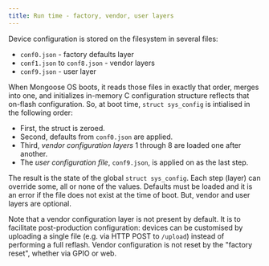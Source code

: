 ```yaml
---
title: Run time - factory, vendor, user layers
---
```


Device configuration is stored on the filesystem in several files:

- `conf0.json` - factory defaults layer
- `conf1.json` to `conf8.json` - vendor layers
- `conf9.json` - user layer

When Mongoose OS boots, it reads those files in exactly that order,
merges into one, and initializes in-memory C configuration structure
reflects that on-flash configuration. So, at boot time,
`struct sys_config` is intialised in the following order:

- First, the struct is zeroed.
- Second, defaults from `conf0.json` are applied.
- Third, _vendor configuration layers_ 1 through 8 are loaded one after another.
- The _user configuration file_, `conf9.json`, is applied on as the last step.

The result is the state of the global `struct sys_config`.
Each step (layer) can override some, all or none of the values.
Defaults must be loaded and it is an error if the file does not exist
at the time of boot. But, vendor and user layers are optional.

Note that a vendor configuration layer is not present by default.
It is to facilitate post-production configuration: devices can be
customised by uploading a single file (e.g. via HTTP POST to `/upload`)
instead of performing a full reflash.
Vendor configuration is not reset by the "factory reset", whether via GPIO or web.
